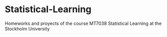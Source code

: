 # Statistical-Learning

Homeworks and proyects of the course MT7038 Statistical Learning at the Stockholm University
